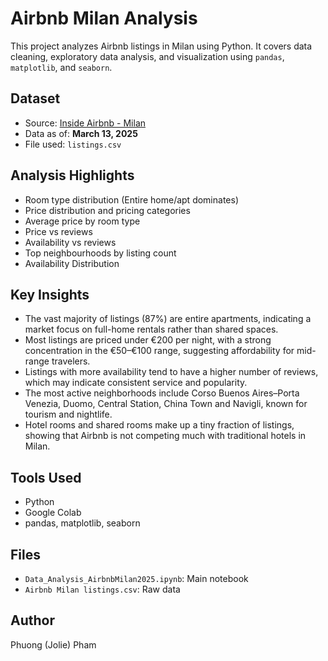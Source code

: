 # Airbnb Milan Analysis

This project analyzes Airbnb listings in Milan using Python. It covers data cleaning, exploratory data analysis, and visualization using `pandas`, `matplotlib`, and `seaborn`.

## Dataset
- Source: [Inside Airbnb - Milan](http://insideairbnb.com/get-the-data.html)
- Data as of: **March 13, 2025**
- File used: `listings.csv`

## Analysis Highlights
- Room type distribution (Entire home/apt dominates)
- Price distribution and pricing categories
- Average price by room type
- Price vs reviews
- Availability vs reviews
- Top neighbourhoods by listing count
- Availability Distribution

## Key Insights

- The vast majority of listings (87%) are entire apartments, indicating a market focus on full-home rentals rather than shared spaces.
- Most listings are priced under €200 per night, with a strong concentration in the €50–€100 range, suggesting affordability for mid-range travelers.
- Listings with more availability tend to have a higher number of reviews, which may indicate consistent service and popularity.
- The most active neighborhoods include Corso Buenos Aires–Porta Venezia, Duomo, Central Station, China Town and Navigli, known for tourism and nightlife.
- Hotel rooms and shared rooms make up a tiny fraction of listings, showing that Airbnb is not competing much with traditional hotels in Milan.

## Tools Used
- Python
- Google Colab
- pandas, matplotlib, seaborn

## Files
- `Data_Analysis_AirbnbMilan2025.ipynb`: Main notebook
- `Airbnb Milan listings.csv`: Raw data

## Author
Phuong (Jolie) Pham
